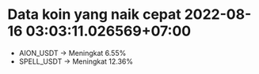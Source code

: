# Data koin yang naik cepat 2022-08-16 03:03:11.026569+07:00

* AION_USDT -> Meningkat 6.55%
* SPELL_USDT -> Meningkat 12.36%
